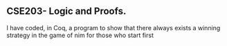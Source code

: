 ## CSE203- Logic and Proofs. 

I have coded, in Coq, a program to show that there always exists a winning strategy in the game of nim for those who start first


